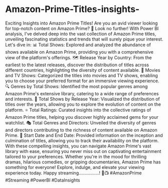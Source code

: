 # Amazon-Prime-Titles-insights-
Exciting Insights into Amazon Prime Titles!
Are you an avid viewer looking for top-notch content on Amazon Prime? 🍿 Look no further! With Power BI analysis, I've delved deep into the vast collection of Amazon Prime titles, unveiling fascinating statistics and trends that will surely pique your interest. Let's dive in:
📊 Total Shows: Explored and analyzed the abundance of shows available on Amazon Prime, providing you with a comprehensive view of the platform's offerings.
🗺️ Release Year by Country: From the earliest to the latest releases, discover the distribution of titles across different countries, highlighting the diversity of content available.
🎥 Movies and TV Shows: Categorized the titles into movies and TV shows, enabling you to choose your preferred format for an immersive viewing experience.
🔍 Genres by Total Shows: Identified the most popular genres among Amazon Prime's extensive library, catering to a wide range of preferences and interests.
📅 Total Shows by Release Year: Visualized the distribution of titles over the years, allowing you to explore the evolution of content on the platform.
⭐ Total Ratings: Curated insights into the collective ratings of Amazon Prime titles, helping you discover highly acclaimed gems for your watchlist.
🎭 Total Genres and Directors: Unveiled the diversity of genres and directors contributing to the richness of content available on Amazon Prime.
📅 Start Date and End Date: Provided information on the inception and culmination of titles, allowing you to track their availability on the platform.
With these compelling insights, you can navigate Amazon Prime's vast library with ease, ensuring you never miss out on captivating entertainment tailored to your preferences. Whether you're in the mood for thrilling dramas, hilarious comedies, or gripping documentaries, Amazon Prime has something for everyone! Explore, indulge, and elevate your viewing experience today. Happy streaming................!
🚀📺 #AmazonPrime #Streaming #PowerBI #DataInsights
